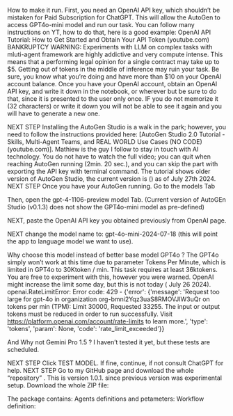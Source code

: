How to make it run.
First, you need an OpenAI API key, which shouldn’t be mistaken for Paid Subscription for ChatGPT. This will allow the AutoGen to access GPT4o-mini model and run our task. 
You can follow many instructions on YT, how to do that, here is a good example: OpenAI API Tutorial: How to Get Started and Obtain Your API Token (youtube.com)
BANKRUPTCY WARNING: Experiments with LLM on complex tasks with mluti-agent framework are highly addictive and very compute intense. This means that a performing legal opinion for a single contract may take up to $5. Getting out of tokens in the middle of inference may ruin your task. Be sure, you know what you’re doing and have more than $10 on your OpenAI account balance.
Once you have your OpenAI account, obtain an OpenAI API key, and write it down in the notebook, or wherever but be sure to do that, since it is presented to the user only once. IF you do not memorize it (32 characters) or write it down you will not be able to see it again and you will have to generate a new one. 

NEXT STEP 
Installing the AutoGen Studio is a walk in the park; however, you need to follow the instructions provided here: [AutoGen Studio 2.0 Tutorial - Skills, Multi-Agent Teams, and REAL WORLD Use Cases (NO CODE) (youtube.com)]. Mathiew is the guy I follow to stay in touch with AI technology. 
You do not have to watch the full video; you can quit when reaching AutoGen running (2min. 20 sec.), and you can skip the part with exporting the API key with terminal command. The tutorial shows older version of AutoGen Studio, the current version is () as of July 27th 2024.
NEXT STEP
Once you have your AutoGen running.  Go to the models Tab
 
Then, open the gpt-4-1106-preview model Tab. (Current version of AutoGEn Studio (v0.1.3) does not show the GPT4o-mini model as pre-defined)

NEXT, paste the OpenAI API key you obtained previously from OpenAI page.
 
NEXT change the model name to: gpt-4o-mini-2024-07-18 (this will point the app to language model we want to use). 

Why choose this model instead of better base model GPT4o ? The GPT4o simply won’t work at this time due to parameter Tokens Per Minute, which is limited in GPT4o to 30Ktoken / min. This task requires at least 36ktokens. You are free to experiment with this, however you were warned. OpenAI might increase the limit some day, but this is not today ( July 26 2024).
openai.RateLimitError: Error code: 429 - {'error': {'message': 'Request too large for gpt-4o in organization org-bmni2Yqz3uaS8RMOVJIW3uQr on tokens per min (TPM): Limit 30000, Requested 33255. The input or output tokens must be reduced in order to run successfully. Visit https://platform.openai.com/account/rate-limits to learn more.', 'type': 'tokens', 'param': None, 'code': 'rate_limit_exceeded'}}

And Why not Gemini Pro 1.5 ?
I haven’t tested it yet, but these tests are scheduled. 

NEXT STEP
Click TEST MODEL. If fine, continue, if not consult ChatGPT for help.
NEXT STEP
Go to my GitHub page and download the whole “repository” . This is version 1.0.1. since previous version was experimental setup.
Download the whole ZIP file:
  
The package contains:
Agents definitions and petameters:
Workflow definition:

